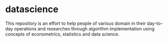 # datascience
This repository is an effort to help people of various domain in their day-to-day operations and researches through algorithm implementation using concepts of econometrics, statistics and data science.

